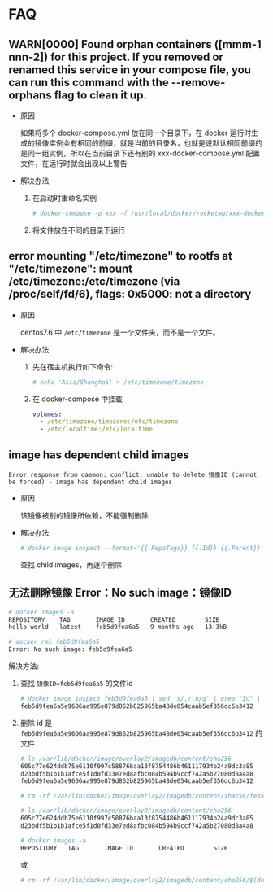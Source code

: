# FAQ

## WARN[0000] Found orphan containers ([mmm-1 nnn-2]) for this project. If you removed or renamed this service in your compose file, you can run this command with the --remove-orphans flag to clean it up. 

- 原因

    如果将多个 docker-compose.yml 放在同一个目录下，在 docker 运行时生成的镜像实例会有相同的前缀，就是当前的目录名，也就是说默认相同前缀的是同一组实例，所以在当前目录下还有别的 xxx-docker-compose.yml 配置文件，在运行时就会出现以上警告

- 解决办法
   1. 在启动时重命名实例
      ```bash
      # docker-compose -p xxx -f /usr/local/docker/rocketmq/xxx-docker-compose.yml up -d
      ```
   2. 将文件放在不同的目录下运行

##  error mounting "/etc/timezone" to rootfs at "/etc/timezone": mount /etc/timezone:/etc/timezone (via /proc/self/fd/6), flags: 0x5000: not a directory

- 原因

     centos7.6 中 ```/etc/timezone``` 是一个文件夹，而不是一个文件。

- 解决办法

   1. 先在宿主机执行如下命令:
      ```bash
      # echo 'Asia/Shanghai' > /etc/timezone/timezone
      ```
   2. 在 docker-compose 中挂载
      ```yml
      volumes:
        - /etc/timezone/timezone:/etc/timezone
        - /etc/localtime:/etc/localtime
      ```

## image has dependent child images

```
Error response from daemon: conflict: unable to delete 镜像ID (cannot be forced) - image has dependent child images
```

- 原因

   该镜像被别的镜像所依赖，不能强制删除

- 解决办法
   
   ```bash
   # docker image inspect --format='{{.RepoTags}} {{.Id}} {{.Parent}}' $(docker image ls -q --filter since=镜像ID)
   ```
   查找 child images，再逐个删除

## 无法删除镜像 Error：No such image：镜像ID

```bash
# docker images -a
REPOSITORY    TAG       IMAGE ID       CREATED        SIZE
hello-world   latest    feb5d9fea6a5   9 months ago   13.3kB

# docker rmi feb5d9fea6a5
Error: No such image: feb5d9fea6a5
```

解决方法:

1. 查找 ```镜像ID=feb5d9fea6a5``` 的文件id
    ```bash
    # docker image inspect feb5d9fea6a5 | sed 's/,/\n/g' | grep "Id" | sed 's/:/\n/g' | sed '1d' | sed 's/"//g' | sed '1d'
    feb5d9fea6a5e9606aa995e879d862b825965ba48de054caab5ef356dc6b3412
    ```

2. 删除 id 是 ```feb5d9fea6a5e9606aa995e879d862b825965ba48de054caab5ef356dc6b3412``` 的文件
    ```bash
    # ls /var/lib/docker/image/overlay2/imagedb/content/sha256
    605c77e624ddb75e6110f997c58876baa13f8754486b461117934b24a9dc3a85
    d23bdf5b1b1b1afce5f1d0fd33e7ed8afbc084b594b9ccf742a5b27080d8a4a8
    feb5d9fea6a5e9606aa995e879d862b825965ba48de054caab5ef356dc6b3412

    # rm -rf /var/lib/docker/image/overlay2/imagedb/content/sha256/feb5d9fea6a5e9606aa995e879d862b825965ba48de054caab5ef356dc6b3412

    # ls /var/lib/docker/image/overlay2/imagedb/content/sha256
    605c77e624ddb75e6110f997c58876baa13f8754486b461117934b24a9dc3a85
    d23bdf5b1b1b1afce5f1d0fd33e7ed8afbc084b594b9ccf742a5b27080d8a4a8

    # docker images -a
    REPOSITORY   TAG       IMAGE ID       CREATED        SIZE
    ```
    或
    ```bash
    # rm -rf /var/lib/docker/image/overlay2/imagedb/content/sha256/$(docker image inspect feb5d9fea6a5 | sed 's/,/\n/g' | grep "Id" | sed 's/:/\n/g' | sed '1d' | sed 's/"//g' | sed '1d')
    ```
